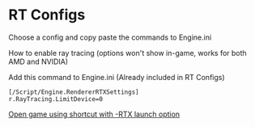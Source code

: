 # RT Configs

Choose a config and copy paste the commands to Engine.ini

How to enable ray tracing (options won't show in-game, works for both AMD and NVIDIA)

Add this command to Engine.ini (Already included in RT Configs)
```
[/Script/Engine.RendererRTXSettings]
r.RayTracing.LimitDevice=0
```

[Open game using shortcut with -RTX launch option](https://github.com/AlteriaX/WuWa-Configs/blob/main/README.md)
